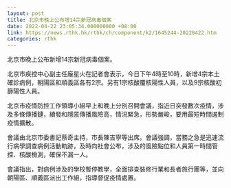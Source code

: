 ```yaml
---
layout: post
title: 北京市晚上公布增14宗新冠病毒個案
date: 2022-04-22 23:05:34.000000000 +08:00
link: https://news.rthk.hk/rthk/ch/component/k2/1645244-20220422.htm
categories: rthk
---
```


北京市晚上公布新增14宗新冠病毒個案。

北京市疾控中心副主任龐星火在記者會表示，今日下午4時至10時，新增4宗本土確診病例，朝陽區和順義區各有2宗。另有1宗核酸覆核陽性人員，以及9宗核酸初篩陽性人員。

北京市疫情防控工作領導小組早上和晚上分別召開會議，指近日突發數次疫情，涉及多條傳播鏈，續發和隱匿傳播風險高，情況緊急，形勢嚴峻，要用最短時間遏制疫情擴散。

會議由北京市委書記蔡奇主持，市長陳吉寧等出席。會議強調，當務之急是迅速流行病學調查病例活動軌跡，及時向社會公布，涉及的風險點位和人員第一時間管控、核酸檢測，確保不漏一人。

會議指出，對病例涉及的學校暫停教學，全面排查裝修行業和長者旅行團等，並向朝陽區、順義區派出工作組，指導督促疫情處置。
